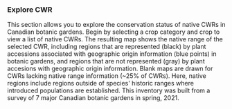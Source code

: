 ### Explore CWR

This section allows you to explore the conservation status of native CWRs in Canadian botanic gardens. Begin by selecting a crop category and crop to view a list of native CWRs. The resulting map shows the native range of the selected CWR, including regions that are represented (black) by plant accessions associated with geographic origin information (blue points) in botanic gardens, and regions that are not represented (gray) by plant accesions with geographic origin information. Blank maps are drawn for CWRs lacking native range information (~25% of CWRs). Here, native regions include regions outside of species' historic ranges where introduced populations are established. This inventory was built from a survey of 7 major Canadian botanic gardens in spring, 2021.